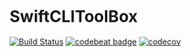# SwiftCLIToolBox

[![Build Status](https://travis-ci.org/marcuswu0814/SwiftCLIToolbox.svg?branch=master)](https://travis-ci.org/marcuswu0814/SwiftCLIToolbox)
[![codebeat badge](https://codebeat.co/badges/611a7648-2445-44bb-b4ef-cb27b9310971)](https://codebeat.co/projects/github-com-marcuswu0814-swiftclitoolbox-master)
[![codecov](https://codecov.io/gh/marcuswu0814/SwiftCLIToolbox/branch/master/graph/badge.svg)](https://codecov.io/gh/marcuswu0814/SwiftCLIToolbox)